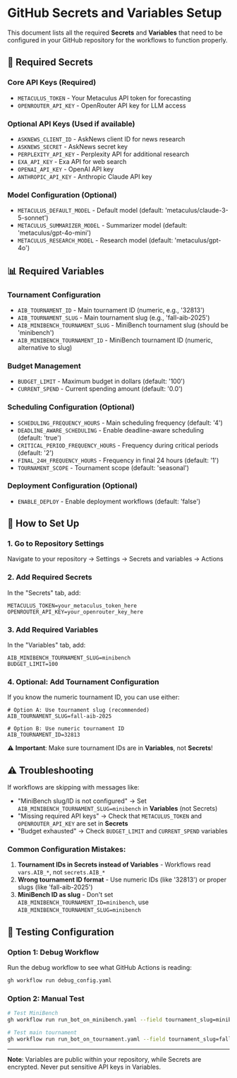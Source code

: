 # GitHub Secrets and Variables Setup

This document lists all the required **Secrets** and **Variables** that need to be configured in your GitHub repository for the workflows to function properly.

## 🔐 Required Secrets

### Core API Keys (Required)
- `METACULUS_TOKEN` - Your Metaculus API token for forecasting
- `OPENROUTER_API_KEY` - OpenRouter API key for LLM access

### Optional API Keys (Used if available)
- `ASKNEWS_CLIENT_ID` - AskNews client ID for news research
- `ASKNEWS_SECRET` - AskNews secret key
- `PERPLEXITY_API_KEY` - Perplexity API for additional research
- `EXA_API_KEY` - Exa API for web search
- `OPENAI_API_KEY` - OpenAI API key
- `ANTHROPIC_API_KEY` - Anthropic Claude API key

### Model Configuration (Optional)
- `METACULUS_DEFAULT_MODEL` - Default model (default: 'metaculus/claude-3-5-sonnet')
- `METACULUS_SUMMARIZER_MODEL` - Summarizer model (default: 'metaculus/gpt-4o-mini')
- `METACULUS_RESEARCH_MODEL` - Research model (default: 'metaculus/gpt-4o')

## 📊 Required Variables

### Tournament Configuration
- `AIB_TOURNAMENT_ID` - Main tournament ID (numeric, e.g., '32813')
- `AIB_TOURNAMENT_SLUG` - Main tournament slug (e.g., 'fall-aib-2025')
- `AIB_MINIBENCH_TOURNAMENT_SLUG` - MiniBench tournament slug (should be 'minibench')
- `AIB_MINIBENCH_TOURNAMENT_ID` - MiniBench tournament ID (numeric, alternative to slug)

### Budget Management
- `BUDGET_LIMIT` - Maximum budget in dollars (default: '100')
- `CURRENT_SPEND` - Current spending amount (default: '0.0')

### Scheduling Configuration (Optional)
- `SCHEDULING_FREQUENCY_HOURS` - Main scheduling frequency (default: '4')
- `DEADLINE_AWARE_SCHEDULING` - Enable deadline-aware scheduling (default: 'true')
- `CRITICAL_PERIOD_FREQUENCY_HOURS` - Frequency during critical periods (default: '2')
- `FINAL_24H_FREQUENCY_HOURS` - Frequency in final 24 hours (default: '1')
- `TOURNAMENT_SCOPE` - Tournament scope (default: 'seasonal')

### Deployment Configuration (Optional)
- `ENABLE_DEPLOY` - Enable deployment workflows (default: 'false')

## 🚀 How to Set Up

### 1. Go to Repository Settings
Navigate to your repository → Settings → Secrets and variables → Actions

### 2. Add Required Secrets
In the "Secrets" tab, add:
```
METACULUS_TOKEN=your_metaculus_token_here
OPENROUTER_API_KEY=your_openrouter_key_here
```

### 3. Add Required Variables
In the "Variables" tab, add:
```
AIB_MINIBENCH_TOURNAMENT_SLUG=minibench
BUDGET_LIMIT=100
```

### 4. Optional: Add Tournament Configuration
If you know the numeric tournament ID, you can use either:
```
# Option A: Use tournament slug (recommended)
AIB_TOURNAMENT_SLUG=fall-aib-2025

# Option B: Use numeric tournament ID
AIB_TOURNAMENT_ID=32813
```

⚠️ **Important**: Make sure tournament IDs are in **Variables**, not **Secrets**!

## ⚠️ Troubleshooting

If workflows are skipping with messages like:
- "MiniBench slug/ID is not configured" → Set `AIB_MINIBENCH_TOURNAMENT_SLUG=minibench` in **Variables** (not Secrets)
- "Missing required API keys" → Check that `METACULUS_TOKEN` and `OPENROUTER_API_KEY` are set in **Secrets**
- "Budget exhausted" → Check `BUDGET_LIMIT` and `CURRENT_SPEND` variables

### Common Configuration Mistakes:
1. **Tournament IDs in Secrets instead of Variables** - Workflows read `vars.AIB_*`, not `secrets.AIB_*`
2. **Wrong tournament ID format** - Use numeric IDs (like '32813') or proper slugs (like 'fall-aib-2025')
3. **MiniBench ID as slug** - Don't set `AIB_MINIBENCH_TOURNAMENT_ID=minibench`, use `AIB_MINIBENCH_TOURNAMENT_SLUG=minibench`

## 🔧 Testing Configuration

### Option 1: Debug Workflow
Run the debug workflow to see what GitHub Actions is reading:
```bash
gh workflow run debug_config.yaml
```

### Option 2: Manual Test
```bash
# Test MiniBench
gh workflow run run_bot_on_minibench.yaml --field tournament_slug=minibench

# Test main tournament
gh workflow run run_bot_on_tournament.yaml --field tournament_slug=fall-aib-2025
```

---

**Note**: Variables are public within your repository, while Secrets are encrypted. Never put sensitive API keys in Variables.

